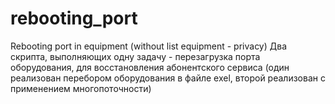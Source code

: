# rebooting_port
Rebooting port in equipment (without list equipment - privacy) 
Два скрипта, выполняющих одну задачу - перезагрузка порта оборудования, для восстановления абонентского сервиса (один реализован перебором оборудования в файле exel, второй реализован с применением многопоточности)
